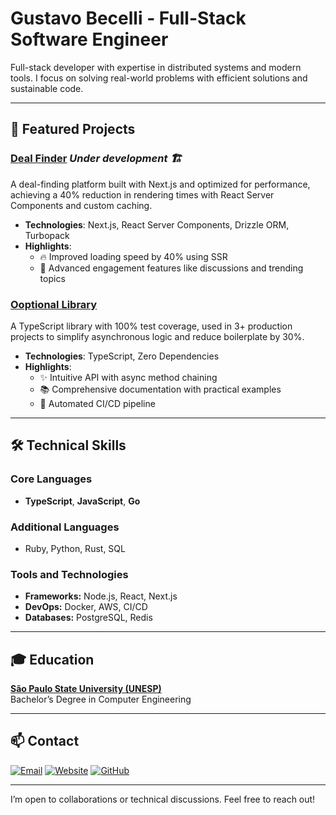 # Gustavo Becelli - Full-Stack Software Engineer

Full-stack developer with expertise in distributed systems and modern tools. I focus on solving real-world problems with efficient solutions and sustainable code.

---

## 🚀 Featured Projects

### [Deal Finder](https://ofertasbrasil.becelli.com.br) _Under development 🏗️_
A deal-finding platform built with Next.js and optimized for performance, achieving a 40% reduction in rendering times with React Server Components and custom caching.
- **Technologies**: Next.js, React Server Components, Drizzle ORM, Turbopack
- **Highlights**:
  - 🔥 Improved loading speed by 40% using SSR 
  - 💬 Advanced engagement features like discussions and trending topics

### [Ooptional Library](https://github.com/becelli/ooptional)
A TypeScript library with 100% test coverage, used in 3+ production projects to simplify asynchronous logic and reduce boilerplate by 30%.
- **Technologies**: TypeScript, Zero Dependencies
- **Highlights**:
  - ✨ Intuitive API with async method chaining
  - 📚 Comprehensive documentation with practical examples
  - 🔄 Automated CI/CD pipeline

---

## 🛠️ Technical Skills

### Core Languages
- **TypeScript**, **JavaScript**, **Go**

### Additional Languages
- Ruby, Python, Rust, SQL

### Tools and Technologies
- **Frameworks:** Node.js, React, Next.js  
- **DevOps:** Docker, AWS, CI/CD  
- **Databases:** PostgreSQL, Redis  

---

## 🎓 Education

**[São Paulo State University (UNESP)](https://www2.unesp.br/)**  
Bachelor’s Degree in Computer Engineering

---

## 📫 Contact

[![Email](https://img.shields.io/badge/Email-gustavobecelli%40gmail.com-blue?style=flat-square&logo=gmail)](mailto:gustavobecelli@gmail.com)
[![Website](https://img.shields.io/badge/Website-becelli.com.br-green?style=flat-square&logo=google-chrome)](https://becelli.com.br)
[![GitHub](https://img.shields.io/badge/GitHub-becelli-black?style=flat-square&logo=github)](https://github.com/becelli)

---

I’m open to collaborations or technical discussions. Feel free to reach out!

